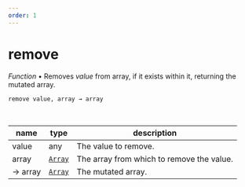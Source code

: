 ```yaml
---
order: 1
---
```

# remove

_Function_ &bull; Removes _value_ from array, if it exists within it, returning the mutated array.

<pre><code>remove value, array &rarr; array</code></pre>
<br>

| name | type | description |
|------|------|-------------|
|value|any|The value to remove.|
|array|[`Array`][Array]|The array from which to remove the value.|
|&rarr; array|[`Array`][Array]|The mutated array.|




[Array]: https://developer.mozilla.org/en-US/docs/Web/JavaScript/Reference/Global_Objects/Array